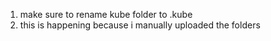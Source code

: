 1. make sure to rename kube folder to .kube
2. this is happening because i manually uploaded the folders

